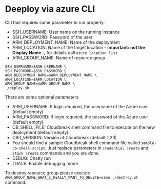 # Deeploy via azure CLI

CLI tool requires some parameter to run properly:

 * SSH_USERNAME: User name on the running instance
 * SSH_PASSWORD: Password of the user
 * ARM_DEPLOYMENT_NAME: Name of the deployment
 * ARM_LOCATION: Name of the target location - **important: not the Display Name** -, for details call `azure location list`
 * ARM_GROUP_NAME: Name of resource group
 
```
SSH_USERNAME=$SSH_USERNAME \
SSH_PASSWORD=$SSH_PASSWORD \
ARM_DEPLOYMENT_NAME=$ARM_DEPLOYMENT_NAME \
ARM_LOCATION=$ARM_LOCATION \
ARM_GROUP_NAME=$ARM_GROUP_NAME \
./deploy.sh
```

There are some optional parameters:

 * ARM_USERNAME: If login required, the username of the Azure user (default empty)
 * ARM_PASSWORD: If login required, the password of the Azure user (default empty)
 * CB_SHELL_FILE: Cloudbreak shell command file to execute on the new deployment (default empty)
 * CBD_VERSION: Version of Cloudbreak (default 1.2.1)
  * You should find a sample Cloudbreak shell command file called `sample-cb-shell-script`. Just replace parameters in `credential create` and `stack create` commands and you are done.
 * DEBUG: Chatty run
 * TRACE: Enable debugging mode
 
To destroy resource group please execute `ARM_GROUP_NAME_WHAT_I_REALLY_WANT_TO_DELETE=name ./destroy.sh` command.
